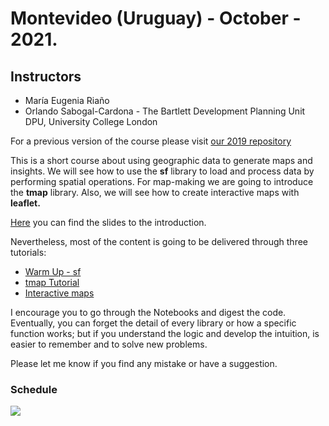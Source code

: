 
# Montevideo (Uruguay) - October - 2021.

## Instructors

- María Eugenia Riaño
- Orlando Sabogal-Cardona - The Bartlett Development Planning Unit DPU, University College London

For a previous version of the course please visit [our 2019 repository](https://orlando-sabogal.github.io/SpatialAnalysis-MontevideoWorkshop2019/)

This is a short course about using geographic data to generate maps and insights. We will see how to use the  **sf** library to load and process data by performing spatial operations. For map-making we are going to introduce the **tmap** library. Also, we will see how to create interactive maps with **leaflet.** <br/>

[Here](Presentations/spatial-analysis-presentation.html) you can find the slides to the introduction. <br/>

Nevertheless, most of the content is going to be delivered through three tutorials:

- [Warm Up - sf](https://orlando-sabogal.github.io/SpatialAnalysis-Montevideo2021/Notebooks/WarmUp.nb.html)
- [tmap Tutorial](https://orlando-sabogal.github.io/SpatialAnalysis-Montevideo2021/Notebooks/tmap-tutorial.nb.html)
- [Interactive maps](https://orlando-sabogal.github.io/SpatialAnalysis-Montevideo2021/Notebooks/InteractiveMaps.nb.html)

I encourage you to go through the Notebooks and digest the code. Eventually, you can forget the detail of every library or how a specific function works; but if you understand the logic and develop the intuition, is easier to remember and to solve new problems.

Please let me know if you find any mistake or have a suggestion.

### Schedule

![](logo.png)
